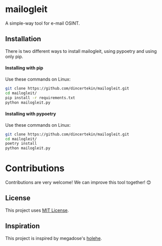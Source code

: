 # mailogleit
A simple-way tool for e-mail OSINT.

## Installation
There is two different ways to install mailogleit, using pypoetry and using only pip.

#### Installing with pip
Use these commands on Linux:
```bash
git clone https://github.com/dincertekin/mailogleit.git
cd mailogleit/
pip install -r requirements.txt
python mailogleit.py
```

#### Installing with pypoetry
Use these commands on Linux:
```bash
git clone https://github.com/dincertekin/mailogleit.git
cd mailogleit/
poetry install
python mailogleit.py
```

# Contributions
Contributions are very welcome! We can improve this tool together! 😊

## License
This project uses [MIT License](https://github.com/dincertekin/mailogleit/README.md).

## Inspiration
This project is inspired by megadose's [holehe](https://github.com/megadose/holehe).